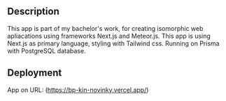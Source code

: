 ## Description

This app is part of my bachelor's work, for creating isomorphic web apliacations using frameworks Next.js and Meteor.js. This app is using Next.js as primary language, styling with Tailwind css. Running on Prisma with PostgreSQL database. 

## Deployment

App on URL: (https://bp-kin-novinky.vercel.app/)
